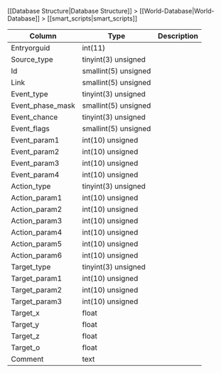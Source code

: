 [[Database Structure|Database Structure]] > [[World-Database|World-Database]] > [[smart_scripts|smart_scripts]]

Column | Type | Description
--- | --- | ---
Entryorguid | int(11) | 
Source_type | tinyint(3) unsigned | 
Id | smallint(5) unsigned | 
Link | smallint(5) unsigned | 
Event_type | tinyint(3) unsigned | 
Event_phase_mask | smallint(5) unsigned | 
Event_chance | tinyint(3) unsigned | 
Event_flags | smallint(5) unsigned | 
Event_param1 | int(10) unsigned | 
Event_param2 | int(10) unsigned | 
Event_param3 | int(10) unsigned | 
Event_param4 | int(10) unsigned | 
Action_type | tinyint(3) unsigned | 
Action_param1 | int(10) unsigned | 
Action_param2 | int(10) unsigned | 
Action_param3 | int(10) unsigned | 
Action_param4 | int(10) unsigned | 
Action_param5 | int(10) unsigned | 
Action_param6 | int(10) unsigned | 
Target_type | tinyint(3) unsigned | 
Target_param1 | int(10) unsigned | 
Target_param2 | int(10) unsigned | 
Target_param3 | int(10) unsigned | 
Target_x | float | 
Target_y | float | 
Target_z | float | 
Target_o | float | 
Comment | text | 
